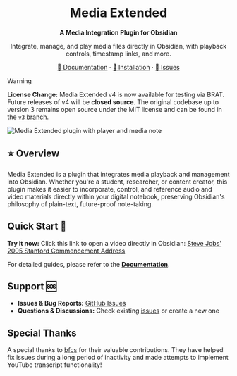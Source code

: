 <div align="center">
  <h1>Media Extended</h1>
  <strong>A Media Integration Plugin for Obsidian</strong>
  <p>Integrate, manage, and play media files directly in Obsidian, with playback controls, timestamp links, and more.</p>
  <p>
    <a href="https://mx.pkmer.net/docs/v4">📖 Documentation</a>
    ·
    <a href="https://mx.pkmer.net/docs/v4#install">🚀 Installation</a>
    ·
    <a href="https://github.com/aidenlx/media-extended/issues">🐛 Issues</a>
  </p>
</div>

> [!WARNING]
> **License Change:** Media Extended v4 is now available for testing via BRAT.
> Future releases of v4 will be **closed source**.
> The original codebase up to version 3 remains open source under the MIT license and can be found in the [`v3` branch](https://github.com/aidenlx/media-extended/tree/v3).

![Media Extended plugin with player and media note](./docs/content/docs/v4/first-note.png)

## ⭐ Overview

Media Extended is a plugin that integrates media playback and management into Obsidian. Whether you're a student, researcher, or content creator, this plugin makes it easier to incorporate, control, and reference audio and video materials directly within your digital notebook, preserving Obsidian's philosophy of plain-text, future-proof note-taking.

## Quick Start 🚀

**Try it now:** Click this link to open a video directly in Obsidian: [Steve Jobs' 2005 Stanford Commencement Address](obsidian://mx-open?url=https%3A%2F%2Fwww.youtube.com%2Fwatch%3Fv%3DUF8uR6Z6KLc)

For detailed guides, please refer to the [**Documentation**](https://mx.pkmer.net/docs/v4).

## Support 🆘

- **Issues & Bug Reports:** [GitHub Issues](https://github.com/aidenlx/media-extended/issues)
- **Questions & Discussions:** Check existing [issues](https://github.com/aidenlx/media-extended/issues) or create a new one

## Special Thanks

A special thanks to [bfcs](https://github.com/bfcs) for their valuable contributions. They have helped fix issues during a long period of inactivity and made attempts to implement YouTube transcript functionality!
